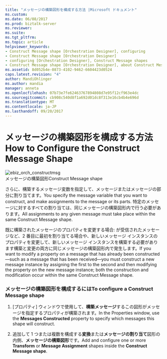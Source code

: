```yaml
---
title: "メッセージの構築図形を構成する方法 |Microsoft ドキュメント"
ms.custom: 
ms.date: 06/08/2017
ms.prod: biztalk-server
ms.reviewer: 
ms.suite: 
ms.tgt_pltfrm: 
ms.topic: article
helpviewer_keywords:
- Construct Message shape [Orchestration Designer], configuring
- Construct Message shape [Orchestration Designer]
- configuring [Orchestration Designer], Construct Message shapes
- Construct Message shape [Orchestration Designer], about Construct Message shape
ms.assetid: 8d052b4e-0873-4102-9462-6604423d0524
caps.latest.revision: "4"
author: MandiOhlinger
ms.author: mandia
manager: anneta
ms.openlocfilehash: 07b73e7fe62463767894808d7e95f12cf963e4dc
ms.sourcegitcommit: cb908c540d8f1a692d01dc8f313e16cb4b4e696d
ms.translationtype: MT
ms.contentlocale: ja-JP
ms.lasthandoff: 09/20/2017
---
```

# <a name="how-to-configure-the-construct-message-shape"></a><span data-ttu-id="1226a-102">メッセージの構築図形を構成する方法</span><span class="sxs-lookup"><span data-stu-id="1226a-102">How to Configure the Construct Message Shape</span></span>
![](../core/media/ebiz-orch-constructmsg.gif "ebiz_orch_constructmsg")  
<span data-ttu-id="1226a-103">メッセージの構築図形</span><span class="sxs-lookup"><span data-stu-id="1226a-103">Construct Message shape</span></span>  
  
 <span data-ttu-id="1226a-104">さらに、構築するメッセージ変数を指定して、メッセージまたはメッセージの部分に割り当てます。</span><span class="sxs-lookup"><span data-stu-id="1226a-104">You specify the message variable that you want to construct, and make assignments to the message or its parts.</span></span> <span data-ttu-id="1226a-105">特定のメッセージに対するすべての割り当ては、同じメッセージの構築図形内で行う必要があります。</span><span class="sxs-lookup"><span data-stu-id="1226a-105">All assignments to any given message must take place within the same Construct Message shape.</span></span>  
  
 <span data-ttu-id="1226a-106">既に構築されたメッセージのプロパティを変更する場合: が受信されたメッセージなど、2 番目に最初を割り当てる場合や、新しいメッセージ インスタンスのプロパティを変更して、新しいメッセージ インスタンスを構築する必要があります構築と変更の両方に同じメッセージの構築図形内で発生します。</span><span class="sxs-lookup"><span data-stu-id="1226a-106">If you want to modify a property on a message that has already been constructed—such as a message that has been received—you must construct a new message instance by assigning the first to the second and then modifying the property on the new message instance; both the construction and modification occur within the same Construct Message shape.</span></span>  
  
### <a name="to-configure-a-construct-message-shape"></a><span data-ttu-id="1226a-107">メッセージの構築図形を構成するには</span><span class="sxs-lookup"><span data-stu-id="1226a-107">To configure a Construct Message shape</span></span>  
  
1.  <span data-ttu-id="1226a-108">[プロパティ] ウィンドウで使用して、**構築メッセージ**するこの図形がメッセージを指定するプロパティが構築されます。</span><span class="sxs-lookup"><span data-stu-id="1226a-108">In the Properties window, use the **Messages Constructed** property to specify which messages this shape will construct.</span></span>  
  
2.  <span data-ttu-id="1226a-109">追加して 1 つまたは複数を構成する**変換**または**メッセージの割り当て**図形の内側、**メッセージの構築図形**です。</span><span class="sxs-lookup"><span data-stu-id="1226a-109">Add and configure one or more **Transform** or **Message Assignment** shapes inside the **Construct Message shape**.</span></span>